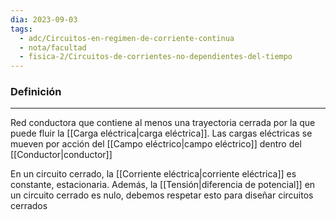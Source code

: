 ```yaml
---
dia: 2023-09-03
tags:
  - adc/Circuitos-en-regimen-de-corriente-continua
  - nota/facultad
  - fisica-2/Circuitos-de-corrientes-no-dependientes-del-tiempo
---
```

### Definición
---
Red conductora que contiene al menos una trayectoria cerrada por la que puede fluir la [[Carga eléctrica|carga eléctrica]]. Las cargas eléctricas se mueven por acción del [[Campo eléctrico|campo eléctrico]] dentro del [[Conductor|conductor]]

En un circuito cerrado, la [[Corriente eléctrica|corriente eléctrica]] es constante, estacionaria. Además, la [[Tensión|diferencia de potencial]] en un circuito cerrado es nulo, debemos respetar esto para diseñar circuitos cerrados
